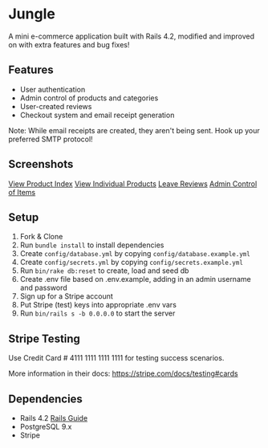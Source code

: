 # Jungle

A mini e-commerce application built with Rails 4.2, modified and improved on with extra features and bug fixes!

## Features

 * User authentication
 * Admin control of products and categories
 * User-created reviews
 * Checkout system and email receipt generation

 Note: While email receipts are created, they aren't being sent. Hook up your preferred SMTP protocol!

## Screenshots

[View Product Index](https://github.com/louisriehl/jungle-rails/blob/master/app/assets/images/products_index.png?raw=true)
[View Individual Products](https://github.com/louisriehl/jungle-rails/blob/master/app/assets/images/product_view.png?raw=true)
[Leave Reviews](https://github.com/louisriehl/jungle-rails/blob/master/app/assets/images/reviews.png?raw=true)
[Admin Control of Items](https://github.com/louisriehl/jungle-rails/blob/master/app/assets/images/admin_products.png?raw=true)

## Setup

1. Fork & Clone
2. Run `bundle install` to install dependencies
3. Create `config/database.yml` by copying `config/database.example.yml`
4. Create `config/secrets.yml` by copying `config/secrets.example.yml`
5. Run `bin/rake db:reset` to create, load and seed db
6. Create .env file based on .env.example, adding in an admin username and password
7. Sign up for a Stripe account
8. Put Stripe (test) keys into appropriate .env vars
9. Run `bin/rails s -b 0.0.0.0` to start the server

## Stripe Testing

Use Credit Card # 4111 1111 1111 1111 for testing success scenarios.

More information in their docs: <https://stripe.com/docs/testing#cards>

## Dependencies

* Rails 4.2 [Rails Guide](http://guides.rubyonrails.org/v4.2/)
* PostgreSQL 9.x
* Stripe
